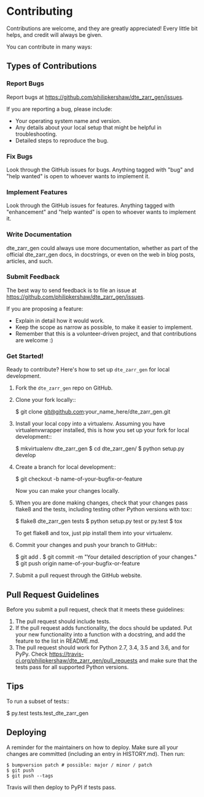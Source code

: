 # Contributing

Contributions are welcome, and they are greatly appreciated! Every little bit
helps, and credit will always be given.

You can contribute in many ways:

## Types of Contributions

### Report Bugs

Report bugs at https://github.com/philipkershaw/dte_zarr_gen/issues.

If you are reporting a bug, please include:

* Your operating system name and version.
* Any details about your local setup that might be helpful in troubleshooting.
* Detailed steps to reproduce the bug.

### Fix Bugs

Look through the GitHub issues for bugs. Anything tagged with "bug" and "help
wanted" is open to whoever wants to implement it.

### Implement Features

Look through the GitHub issues for features. Anything tagged with "enhancement"
and "help wanted" is open to whoever wants to implement it.

### Write Documentation

dte_zarr_gen could always use more documentation, whether as part of the
official dte_zarr_gen docs, in docstrings, or even on the web in blog posts,
articles, and such.

### Submit Feedback

The best way to send feedback is to file an issue at https://github.com/philipkershaw/dte_zarr_gen/issues.

If you are proposing a feature:

* Explain in detail how it would work.
* Keep the scope as narrow as possible, to make it easier to implement.
* Remember that this is a volunteer-driven project, and that contributions
  are welcome :)

### Get Started!

Ready to contribute? Here's how to set up `dte_zarr_gen` for local development.

1. Fork the `dte_zarr_gen` repo on GitHub.
2. Clone your fork locally::

    $ git clone git@github.com:your_name_here/dte_zarr_gen.git

3. Install your local copy into a virtualenv. Assuming you have virtualenvwrapper installed, this is how you set up your fork for local development::

    $ mkvirtualenv dte_zarr_gen
    $ cd dte_zarr_gen/
    $ python setup.py develop

4. Create a branch for local development::

    $ git checkout -b name-of-your-bugfix-or-feature

   Now you can make your changes locally.

5. When you are done making changes, check that your changes pass flake8 and the
   tests, including testing other Python versions with tox::

    $ flake8 dte_zarr_gen tests
    $ python setup.py test or py.test
    $ tox

   To get flake8 and tox, just pip install them into your virtualenv.

6. Commit your changes and push your branch to GitHub::

    $ git add .
    $ git commit -m "Your detailed description of your changes."
    $ git push origin name-of-your-bugfix-or-feature

7. Submit a pull request through the GitHub website.

## Pull Request Guidelines

Before you submit a pull request, check that it meets these guidelines:

1. The pull request should include tests.
2. If the pull request adds functionality, the docs should be updated. Put
   your new functionality into a function with a docstring, and add the
   feature to the list in README.md.
3. The pull request should work for Python 2.7, 3.4, 3.5 and 3.6, and for PyPy. Check
   https://travis-ci.org/philipkershaw/dte_zarr_gen/pull_requests
   and make sure that the tests pass for all supported Python versions.

## Tips

To run a subset of tests::

$ py.test tests.test_dte_zarr_gen


## Deploying

A reminder for the maintainers on how to deploy.
Make sure all your changes are committed (including an entry in HISTORY.md).
Then run:

```
$ bumpversion patch # possible: major / minor / patch
$ git push
$ git push --tags
```

Travis will then deploy to PyPI if tests pass.

